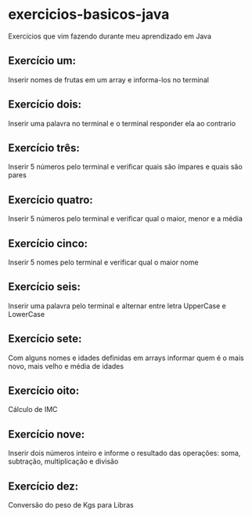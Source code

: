 # exercicios-basicos-java

Exercícios que vim fazendo durante meu aprendizado em Java

## Exercício um:
Inserir nomes de frutas em um array e informa-los no terminal

## Exercício dois:
Inserir uma palavra no terminal e o terminal responder ela ao contrario

## Exercício três:
Inserir 5 números pelo terminal e verificar quais são ímpares e quais são pares

## Exercício quatro:
Inserir 5 números pelo terminal e verificar qual o maior, menor e a média

## Exercício cinco:
Inserir 5 nomes pelo terminal e verificar qual o maior nome

## Exercício seis:
Inserir uma palavra pelo terminal e alternar entre letra UpperCase e LowerCase

## Exercício sete:
Com alguns nomes e idades definidas em arrays informar quem é o mais novo, mais velho e média de idades

## Exercício oito:
Cálculo de IMC

## Exercício nove:
Inserir dois números inteiro e informe o resultado das operações: soma, subtração, multiplicação e divisão

## Exercício dez:
Conversão do peso de Kgs para Libras
